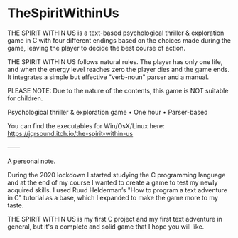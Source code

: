 # TheSpiritWithinUs

THE SPIRIT WITHIN US is a text-based psychological thriller & exploration game in C with four different endings based on the choices made during the game, leaving the player to decide the best course of action.

THE SPIRIT WITHIN US follows natural rules. The player has only one life, and when the energy level reaches zero the player dies and the game ends.
It integrates a simple but effective "verb-noun" parser and a manual.

PLEASE NOTE: Due to the nature of the contents, this game is NOT suitable for children.

Psychological thriller & exploration game • One hour • Parser-based

You can find the executables for Win/OsX/Linux here: https://jqrsound.itch.io/the-spirit-within-us

——

A personal note.

During the 2020 lockdown I started studying the C programming language and at the end of my course I wanted to create a game to test my newly acquired skills.
I used Ruud Helderman’s "How to program a text adventure in C" tutorial as a base, which I expanded to make the game more to my taste.

THE SPIRIT WITHIN US is my first C project and my first text adventure in general, but it's a complete and solid game that I hope you will like.
